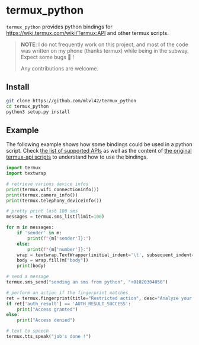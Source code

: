 # termux_python

`termux_python` provides python bindings for https://wiki.termux.com/wiki/Termux:API
and other termux scripts.

> **NOTE**:
> I do not frequently work on this project, and most of the code was written on my phone (thanks termux) while being
> in the subway. Expect some bugs :bug: !
>
> Any contributions are welcome.

## Install

```bash
git clone https://github.com/mlvl42/termux_python
cd termux_python
python3 setup.py install
```

## Example

The following example shows how some bindings could be used in a python script. Check [the list of supported
APIs](https://github.com/mlvl42/termux_python/blob/master/termux/termux.py) as well
as the content of [the original termux-api scripts](https://github.com/termux/termux-api-package/tree/master/scripts)
to understand how to use the bindings.

```python
import termux
import textwrap

# retrieve various device infos
print(termux.wifi_connectioninfo())
print(termux.camera_info())
print(termux.telephony_deviceinfo())

# pretty print last 100 sms
messages = termux.sms_list(limit=100)

for m in messages:
    if 'sender' in m:
        print(f"{m['sender']}:")
    else:
        print(f"{m['number']}:")
    wrap = textwrap.TextWrapper(initial_indent='\t', subsequent_indent='\t')
    body = wrap.fill(m["body"])
    print(body)

# send a message
termux.sms_send("sending an sms from python", "+01020304050")

# perform an action if the fingerprint matches
ret = termux.fingerprint(title="Restricted action", desc="Analyze your fingerprint")
if ret['auth_result'] == 'AUTH_RESULT_SUCCESS':
    print("Access granted")
else:
    print("Access denied")

# text to speech
termux.tts_speak("job's done !")
```
